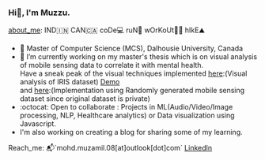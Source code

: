 ### Hi👋, I'm Muzzu.
[about_me](https://mohd-muzamil.netlify.app): IND🇮🇳 CAN🇨🇦 coDe💻 ruN🏃 wOrKoUt🏋️‍♂️ hIkE⛰️

- :scroll: Master of Computer Science (MCS), Dalhousie University, Canada
- 🔭 I’m currently working on my master's thesis which is on visual analysis of mobile sensing data to correlate it with mental health. 
  <br> Have a sneak peak of the visual techniques implemented [here](https://github.com/mohd-muzamil/IrisDashboard.git):(Visual analysis of IRIS dataset) [Demo](https://explorata.herokuapp.com) 
  <br> and [here](https://github.com/mohd-muzamil/flaskDashboard.git):(Implementation using Randomly generated mobile sensing dataset since original dataset is private)
- :octocat: Open to collaborate : Projects in ML(Audio/Video/Image processing, NLP, Healthcare analytics) or Data visualization using Javascript.
- I'm also working on creating a blog for sharing some of my learning.


Reach_me: 📬\`mohd.muzamil.08[at]outlook[dot]com\` [LinkedIn](http://linkedin.com/in/mohd11/)

<!--**mohd-muzamil/mohd-muzamil** is a ✨ _special_ ✨ repository because its `README.md` (this file) appears on your GitHub profile.

Here are some ideas to get you started:

- 🔭 I’m currently working on ...
- 🌱 I’m currently learning ...
- 👯 I’m looking to collaborate on ...
- 🤔 I’m looking for help with ...
- 💬 Ask me about ...
- 📫 How to reach me: ...
- 😄 Pronouns: ...
- ⚡ Fun fact: ...
-->
